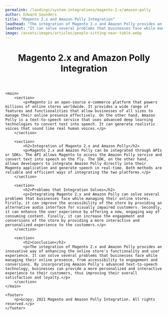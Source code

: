 ```yaml
---
permalink: /landings/system-integrations/magento-2-x/amazon-polly
author: Edward Saunders
title: "Magento 2.x and Amazon Polly Integration"
leadhead: "The integration of Magento 2.x and Amazon Polly provides an innovative way of enhancing the online store's functionality and user experience"
leadtext: "It can solve several problems that businesses face while managing their online presence, from accessibility to engagement and conversions. By incorporating Amazon Polly's advanced text-to-speech technology, businesses can provide a more personalized and interactive experience to their customers, thus improving their overall satisfaction and loyalty."
image: /assets/images/articles/people-sitting-near-table.webp
---
```

<div class="arttext">
	<header>
		<h1>Magento 2.x and Amazon Polly Integration</h1>
	</header>

	<main>
		<section>
			<p>Magento is an open-source e-commerce platform that powers millions of online stores worldwide. It provides a wide range of features and functionalities that allow businesses of all sizes to manage their online presence effectively. On the other hand, Amazon Polly is a text-to-speech service that uses advanced deep learning technologies to convert text into speech. It can generate realistic voices that sound like real human voices.</p>
		</section>

		<section>
			<h2>Integration of Magento 2.x and Amazon Polly</h2>
			<p>Magento 2.x and Amazon Polly can be integrated through APIs or SDKs. The API allows Magento to access the Amazon Polly service and convert text into speech on the fly. The SDK, on the other hand, allows developers to integrate Amazon Polly directly into their Magento application and generate speech in real-time. Both methods are reliable and efficient ways of integrating the two platforms.</p>
		</section>

		<section>
			<h2>Problems that Integration Solves</h2>
			<p>Integrating Magento 2.x and Amazon Polly can solve several problems that businesses face while managing their online stores. Firstly, it can improve the accessibility of the store by providing an alternative audio interface for visually impaired customers. Secondly, it can enhance the user experience by offering a new, engaging way of consuming content. Finally, it can increase the engagement and conversions of the store by providing a more interactive and personalized experience to the customers.</p>
		</section>

		<section>
			<h2>Conclusion</h2>
			<p>The integration of Magento 2.x and Amazon Polly provides an innovative way of enhancing the online store's functionality and user experience. It can solve several problems that businesses face while managing their online presence, from accessibility to engagement and conversions. By incorporating Amazon Polly's advanced text-to-speech technology, businesses can provide a more personalized and interactive experience to their customers, thus improving their overall satisfaction and loyalty.</p>
		</section>
	</main>

	<footer>
		<p>&copy; 2021 Magento and Amazon Polly Integration. All rights reserved.</p>
	</footer>

</div>